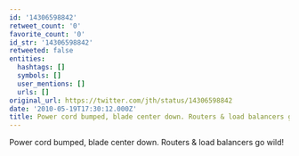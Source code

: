 ```yaml
---
id: '14306598842'
retweet_count: '0'
favorite_count: '0'
id_str: '14306598842'
retweeted: false
entities:
  hashtags: []
  symbols: []
  user_mentions: []
  urls: []
original_url: https://twitter.com/jth/status/14306598842
date: '2010-05-19T17:30:12.000Z'
title: Power cord bumped, blade center down. Routers & load balancers go wild!
---
```


Power cord bumped, blade center down. Routers & load balancers go wild!